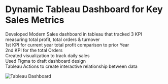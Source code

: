 # Dynamic Tableau Dashboard for Key Sales Metrics

Developed Modern Sales dashboard in tableau that tracked 3 KPI measuring total profit, total orders & turnover  
1st KPI for current year total profit comparison to prior Year  
2nd KPI for the total Orders  
Created visualization to track daily sales  
Used Figma to draft dashboard design      
Tableau Actions to create interactive relationship between data


![Tableau Dashboard](https://github.com/Kholoud-i/Sales-Tableau-Dashboard/assets/134650050/d624e48f-484b-47ac-8d46-c93610ba79ee)

